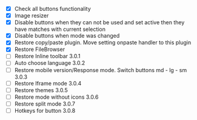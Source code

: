- [x] Check all buttons functionality 
- [x] Image resizer
- [x] Disable buttons when they can not be used and set active then they have matches with current selection
- [x] Disable buttons when mode was changed
- [x] Restore copy/paste plugin. Move setting onpaste  handler to this plugin
- [x] Restore FileBrowser
- [ ] Restore Inline toolbar 3.0.1
- [ ] Auto choose language 3.0.2
- [ ] Restore mobile version/Response mode. Switch buttons md - lg - sm 3.0.3
- [ ] Restore Iframe mode 3.0.4
- [ ] Restore themes 3.0.5
- [ ] Restore mode without icons 3.0.6
- [ ] Restore split mode 3.0.7
- [ ] Hotkeys for button  3.0.8
